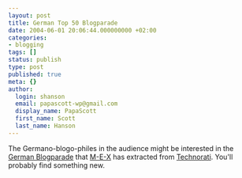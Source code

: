 ```yaml
---
layout: post
title: German Top 50 Blogparade
date: 2004-06-01 20:06:44.000000000 +02:00
categories:
- blogging
tags: []
status: publish
type: post
published: true
meta: {}
author:
  login: shanson
  email: papascott-wp@gmail.com
  display_name: PapaScott
  first_name: Scott
  last_name: Hanson
---
```

<p>The Germano-blogo-philes in the audience might be interested in the <a href="http://www.m-e-x.de/blog/archive/001909.html">German Blogparade</a> that <a href="http://www.m-e-x.de/blog/">M-E-X</a> has extracted from <a href="http://www.technorati.com/">Technorati</a>. You'll probably find something new.</p>

